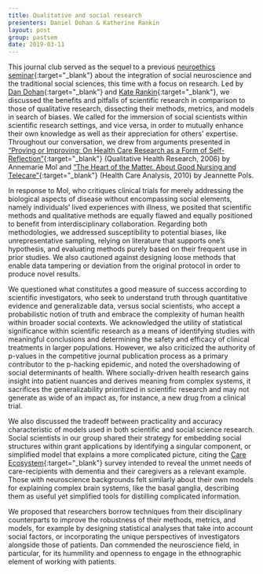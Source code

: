 ```yaml
---
title: Qualitative and social research
presenters: Daniel Dohan & Katherine Rankin
layout: post
group: pastsem
date: 2019-03-11
---
```


This journal club served as the sequel to a previous [neuroethics seminar](https://decisionlab.ucsf.edu/pastsem/2018-11-26_social-science-neuro/){:target="\_blank"} 
about the integration of social neuroscience and the traditional social sciences, this time with a focus on research. 
Led by [Dan Dohan](https://profiles.ucsf.edu/dan.dohan){:target="\_blank"} and [Kate Rankin](https://memory.ucsf.edu/people/katherine-rankin-phd){:target="\_blank"}, 
we discussed the benefits and pitfalls of scientific research in comparison to those of qualitative research, dissecting their
methods, metrics, and models in search of biases. We called for the immersion of social scientists within scientific research 
settings, and vice versa, in order to mutually enhance their own knowledge as well as their appreciation for others' expertise. 
Throughout our conversation, we drew from arguments presented in [“Proving or Improving: On Health Care Research as a Form of 
Self-Reflection”](https://journals.sagepub.com/doi/abs/10.1177/1049732305285856){:target="\_blank"} 
(Qualitative Health Research, 2006) by Annemarie Mol and [“The Heart of the Matter. About Good Nursing and Telecare”](https://www.ncbi.nlm.nih.gov/pmc/articles/PMC2970812/){:target="\_blank"} 
(Health Care Analysis, 2010) by Jeannette Pols.

In response to Mol, who critiques clinical trials for merely addressing the biological aspects of disease without encompassing 
social elements, namely individuals’ lived experiences with illness, we posited that scientific methods and qualitative methods 
are equally flawed and equally positioned to benefit from interdisciplinary collaboration. Regarding both methodologies, we 
addressed susceptibility to potential biases, like unrepresentative sampling, relying on literature that supports one’s hypothesis, 
and evaluating methods purely based on their frequent use in prior studies. We also cautioned against designing loose methods that 
enable data tampering or deviation from the original protocol in order to produce novel results. 

We questioned what constitutes a good measure of success according to scientific investigators, who seek to understand truth through quantitative 
evidence and generalizable data, versus social scientists, who accept a probabilistic notion of truth and embrace the complexity of 
human health within broader social contexts. We acknowledged the utility of statistical significance within scientific research as a 
means of identifying studies with meaningful conclusions and determining the safety and efficacy of clinical treatments in larger 
populations. However, we also criticized the authority of p-values in the competitive journal publication process as a primary 
contributor to the p-hacking epidemic, and noted the overshadowing of social determinants of health. Where socially-driven health 
research gains insight into patient nuances and derives meaning from complex systems, it sacrifices the generalizability prioritized 
in scientific research and may not generate as wide of an impact as, for instance, a new drug from a clinical trial. 

We also discussed the tradeoff between practicality and accuracy characteristic of models used in both scientific and social science research.
Social scientists in our group shared their strategy for embedding social structures within grant applications by identifying a 
singular component, or simplified model that explains a more complicated picture, citing the [Care Ecosystem](https://memory.ucsf.edu/care-ecosystem){:target="\_blank"} 
survey intended to reveal the unmet needs of care-recipients with dementia and their caregivers as a relevant example. Those 
with neuroscience backgrounds felt similarly about their own models for explaining complex brain systems, like the basal ganglia, 
describing them as useful yet simplified tools for distilling complicated information.

We proposed that researchers borrow techniques from their disciplinary counterparts to improve the robustness of their methods, metrics, and models, 
for example by designing statistical analyses that take into account social factors, or incorporating the unique perspectives of investigators alongside those 
of patients. Dan commended the neuroscience field, in particular, for its hummility and openness to engage in the ethnographic element of working with patients.


